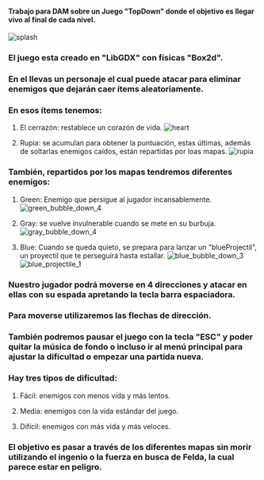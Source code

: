 
#### Trabajo para DAM sobre un Juego "TopDown" donde el objetivo es llegar vivo al final de cada nivel.
![splash](https://github.com/RichardMartAgu/FeldaTheOriginalGame/assets/125735052/f79f3a3d-37ff-44fd-89cc-3f0e4eea8b02)

### El juego esta creado en "LibGDX" con físicas "Box2d". 

### En el llevas un personaje el cual puede atacar para eliminar enemigos que dejarán caer ítems aleatoriamente.

### En esos ítems tenemos:
1. El cerrazón: restablece un corazón de vida.
![heart](https://github.com/RichardMartAgu/FeldaTheOriginalGame/assets/125735052/60df1b23-f28c-4053-aca9-958acded3c43)

2. Rupia: se acumulan para obtener la puntuación, estas últimas, además de soltarlas enemigos caídos, están repartidas por loas mapas.
![rupia](https://github.com/RichardMartAgu/FeldaTheOriginalGame/assets/125735052/4f57c38b-5f3e-4445-bef7-487f03cb6c84)

### También, repartidos por los mapas tendremos diferentes enemigos:
1. Green: Enemigo que persigue al jugador incansablemente.
![green_bubble_down_4](https://github.com/RichardMartAgu/FeldaTheOriginalGame/assets/125735052/f4396c27-886b-4c5c-bf3a-70d64570174b)

2. Gray: se vuelve invulnerable cuando se mete en su burbuja.
![gray_bubble_down_4](https://github.com/RichardMartAgu/FeldaTheOriginalGame/assets/125735052/50e1e6ed-d7fb-4919-adf3-6785487fc100)

3. Blue: Cuando se queda quieto, se prepara para lanzar un "blueProjectil", un proyectil que te perseguirá hasta estallar.
![blue_bubble_down_3](https://github.com/RichardMartAgu/FeldaTheOriginalGame/assets/125735052/07d18a20-6600-43af-800b-bfafa98de5d4)
![blue_projectile_1](https://github.com/RichardMartAgu/FeldaTheOriginalGame/assets/125735052/820d5a0d-2db5-4a8b-b387-8cfd1a2408e6)

### Nuestro jugador podrá moverse en 4 direcciones y atacar en ellas con su espada apretando la tecla barra espaciadora.

### Para moverse utilizaremos las flechas de dirección.

### También podremos pausar el juego con la tecla "ESC" y poder quitar la música de fondo o incluso ir al menú principal para ajustar la dificultad o empezar una partida nueva.

### Hay tres tipos de dificultad:

1. Fácil: enemigos con menos vida y más lentos.
  
2. Media: enemigos con la vida estándar del juego.
  
3. Difícil: enemigos con más vida y más veloces. 

### El objetivo es pasar a través de los diferentes mapas sin morir utilizando el ingenio o la fuerza en busca de Felda, la cual parece estar en peligro.
